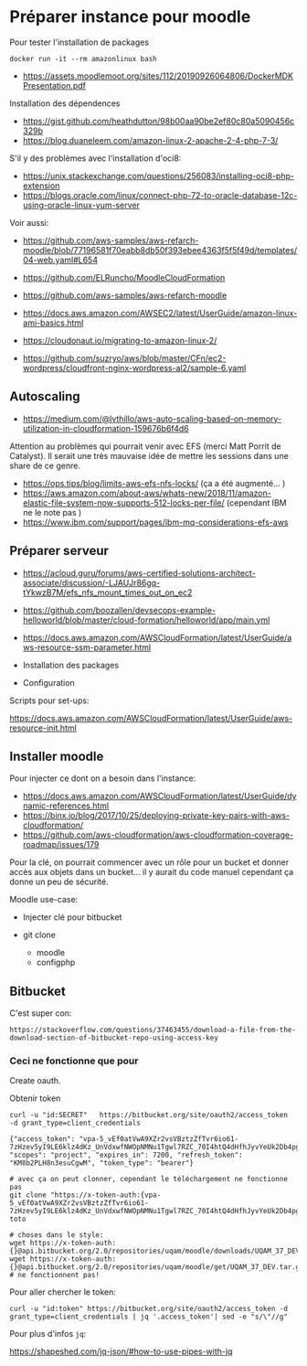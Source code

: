 # Préparer instance pour moodle

Pour tester l'installation de packages 
```
docker run -it --rm amazonlinux bash
``` 

- https://assets.moodlemoot.org/sites/112/20190926064806/DockerMDKPresentation.pdf

Installation des dépendences
- https://gist.github.com/heathdutton/98b00aa90be2ef80c80a5090456c329b
- https://blog.duaneleem.com/amazon-linux-2-apache-2-4-php-7-3/

S'il y des problèmes avec l'installation d'oci8:
- https://unix.stackexchange.com/questions/256083/installing-oci8-php-extension
- https://blogs.oracle.com/linux/connect-php-72-to-oracle-database-12c-using-oracle-linux-yum-server

Voir aussi:
- https://github.com/aws-samples/aws-refarch-moodle/blob/77196581f70eabb8db50f393ebee4363f5f5f49d/templates/04-web.yaml#L654

- https://github.com/ELRuncho/MoodleCloudFormation
- https://github.com/aws-samples/aws-refarch-moodle
- https://docs.aws.amazon.com/AWSEC2/latest/UserGuide/amazon-linux-ami-basics.html
- https://cloudonaut.io/migrating-to-amazon-linux-2/
- https://github.com/suzryo/aws/blob/master/CFn/ec2-wordpress/cloudfront-nginx-wordpress-al2/sample-6.yaml

## Autoscaling

- https://medium.com/@lvthillo/aws-auto-scaling-based-on-memory-utilization-in-cloudformation-159676b6f4d6

Attention au problèmes qui pourrait venir avec EFS (merci Matt Porrit de Catalyst). Il serait une très mauvaise idée de mettre les sessions dans une share de ce genre.
- https://ops.tips/blog/limits-aws-efs-nfs-locks/ (ça a été augmenté... )
- https://aws.amazon.com/about-aws/whats-new/2018/11/amazon-elastic-file-system-now-supports-512-locks-per-file/ (cependant IBM ne le note pas )
- https://www.ibm.com/support/pages/ibm-mq-considerations-efs-aws

## Préparer serveur

- https://acloud.guru/forums/aws-certified-solutions-architect-associate/discussion/-LJAUJr86gq-tYkwzB7M/efs_nfs_mount_times_out_on_ec2
- https://github.com/boozallen/devsecops-example-helloworld/blob/master/cloud-formation/helloworld/app/main.yml
- https://docs.aws.amazon.com/AWSCloudFormation/latest/UserGuide/aws-resource-ssm-parameter.html

- Installation des packages
- Configuration

Scripts pour set-ups:

https://docs.aws.amazon.com/AWSCloudFormation/latest/UserGuide/aws-resource-init.html

## Installer moodle

Pour injecter ce dont on a besoin dans l'instance:

- https://docs.aws.amazon.com/AWSCloudFormation/latest/UserGuide/dynamic-references.html
- https://binx.io/blog/2017/10/25/deploying-private-key-pairs-with-aws-cloudformation/
- https://github.com/aws-cloudformation/aws-cloudformation-coverage-roadmap/issues/179

Pour la clé, on pourrait commencer avec un rôle pour un bucket et donner accès aux objets dans un bucket... il y aurait du code manuel cependant ça donne un peu de sécurité.

Moodle use-case:

- Injecter clé pour bitbucket
- git clone

  - moodle
  - configphp

## Bitbucket

C'est super con:
```
https://stackoverflow.com/questions/37463455/download-a-file-from-the-download-section-of-bitbucket-repo-using-access-key
```

### Ceci ne fonctionne que pour

Create oauth.

Obtenir token
```
curl -u "id:SECRET"   https://bitbucket.org/site/oauth2/access_token   -d grant_type=client_credentials

{"access_token": "vpa-5_vEf0atVwA9XZr2vsVBztzZfTvr6io61-7zHzev5yI9LE6klz4dKz_UnVdxwfNWOpNMNu1Tgwl7RZC_70I4htQ4dHfhJyvYeUk2Db4pgPtC3xl6YCUkC4oueRRQ_LCCv876gAky6VZmTyAD", "scopes": "project", "expires_in": 7200, "refresh_token": "KM8b2PLH8n3esuCgwM", "token_type": "bearer"}

# avec ça on peut clonner, cependant le téléchargement ne fonctionne pas
git clone "https://x-token-auth:{vpa-5_vEf0atVwA9XZr2vsVBztzZfTvr6io61-7zHzev5yI9LE6klz4dKz_UnVdxwfNWOpNMNu1Tgwl7RZC_70I4htQ4dHfhJyvYeUk2Db4pgPtC3xl6YCUkC4oueRRQ_LCCv876gAky6VZmTyAD}@bitbucket.org/uqam/moodle" toto

# choses dans le style:
wget https://x-token-auth:{}@api.bitbucket.org/2.0/repositories/uqam/moodle/downloads/UQAM_37_DEV.tar.gz
wget https://x-token-auth:{}@api.bitbucket.org/2.0/repositories/uqam/moodle/get/UQAM_37_DEV.tar.gz
# ne fonctionnent pas!

```

Pour aller chercher le token:
```
curl -u "id:token" https://bitbucket.org/site/oauth2/access_token -d grant_type=client_credentials | jq '.access_token'| sed -e "s/\"//g"
```

Pour plus d'infos `jq`:

https://shapeshed.com/jq-json/#how-to-use-pipes-with-jq


